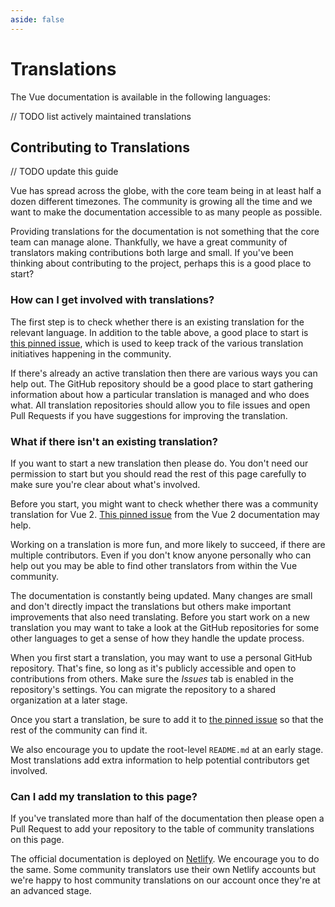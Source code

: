```yaml
---
aside: false
---
```


# Translations <Badge text="WIP" />

The Vue documentation is available in the following languages:

// TODO list actively maintained translations

## Contributing to Translations

// TODO update this guide

Vue has spread across the globe, with the core team being in at least half a dozen different timezones. The community is growing all the time and we want to make the documentation accessible to as many people as possible.

Providing translations for the documentation is not something that the core team can manage alone. Thankfully, we have a great community of translators making contributions both large and small. If you've been thinking about contributing to the project, perhaps this is a good place to start?

### How can I get involved with translations?

The first step is to check whether there is an existing translation for the relevant language. In addition to the table above, a good place to start is [this pinned issue](https://github.com/vuejs/docs/issues/478), which is used to keep track of the various translation initiatives happening in the community.

If there's already an active translation then there are various ways you can help out. The GitHub repository should be a good place to start gathering information about how a particular translation is managed and who does what. All translation repositories should allow you to file issues and open Pull Requests if you have suggestions for improving the translation.

### What if there isn't an existing translation?

If you want to start a new translation then please do. You don't need our permission to start but you should read the rest of this page carefully to make sure you're clear about what's involved.

Before you start, you might want to check whether there was a community translation for Vue 2. [This pinned issue](https://github.com/vuejs/vuejs.org/issues/2015) from the Vue 2 documentation may help.

Working on a translation is more fun, and more likely to succeed, if there are multiple contributors. Even if you don't know anyone personally who can help out you may be able to find other translators from within the Vue community.

The documentation is constantly being updated. Many changes are small and don't directly impact the translations but others make important improvements that also need translating. Before you start work on a new translation you may want to take a look at the GitHub repositories for some other languages to get a sense of how they handle the update process.

When you first start a translation, you may want to use a personal GitHub repository. That's fine, so long as it's publicly accessible and open to contributions from others. Make sure the _Issues_ tab is enabled in the repository's settings. You can migrate the repository to a shared organization at a later stage.

Once you start a translation, be sure to add it to [the pinned issue](https://github.com/vuejs/docsxt/issues/478) so that the rest of the community can find it.

We also encourage you to update the root-level `README.md` at an early stage. Most translations add extra information to help potential contributors get involved.

### Can I add my translation to this page?

If you've translated more than half of the documentation then please open a Pull Request to add your repository to the table of community translations on this page.

The official documentation is deployed on [Netlify](https://url.netlify.com/HJ8X2mxP8). We encourage you to do the same. Some community translators use their own Netlify accounts but we're happy to host community translations on our account once they're at an advanced stage.
